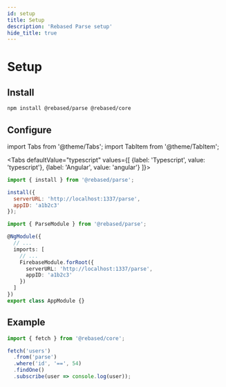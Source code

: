 ```yaml
---
id: setup
title: Setup
description: 'Rebased Parse setup'
hide_title: true
---
```


# Setup

## Install

```sh
npm install @rebased/parse @rebased/core
```

## Configure

import Tabs from '@theme/Tabs';
import TabItem from '@theme/TabItem';

<Tabs
defaultValue="typescript"
values={[
{label: 'Typescript', value: 'typescript'},
{label: 'Angular', value: 'angular'}
]}>

<TabItem value="typescript">

```js
import { install } from '@rebased/parse';

install({
  serverURL: 'http://localhost:1337/parse',
  appID: 'a1b2c3'
});
```

</TabItem>
<TabItem value="angular">

```ts title="app.module.ts"
import { ParseModule } from '@rebased/parse';

@NgModule({
  // ...
  imports: [
    // ...
    FirebaseModule.forRoot({
      serverURL: 'http://localhost:1337/parse',
      appID: 'a1b2c3'
    })
  ]
})
export class AppModule {}
```

</TabItem>
</Tabs>

## Example

```ts
import { fetch } from '@rebased/core';

fetch('users')
  .from('parse')
  .where('id', '==', 54)
  .findOne()
  .subscribe(user => console.log(user));
```
